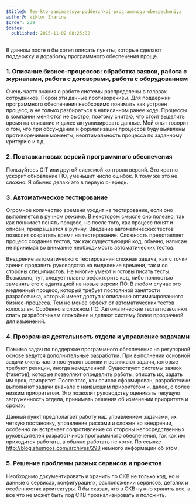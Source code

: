 ```yaml
---
$title@: Tem-kto-zanimaetsya-podderzhkoj-programmnogo-obespecheniya
author@: Viktor Zharina
$order: 239
$dates:
  published: 2015-11-02 08:25:02
---
```

В данном посте я бы хотел описать пункты, которые сделают поддержку и доработку программного обеспечения проще.



<h3>1. Описание бизнес-процессов: обработка заявок, работа с журналами, работа с договорами, работа с оборудованием</h3>

Очень часто знания о работе системы распределены в головах сотрудников. Порой эти данные противоречивы. Для поддержки программного обеспечения необходимо понимать как устроен процесс, а не только разбираться в написанном ранее коде. Процессы в компании меняются не быстро, поэтому считаю, что стоит выделить время на описание и далее актуализировать данные. Мой опыт говорит о том, что при обсуждении и формализации процессов буду выявлены противоречивые моменты, неоптимальность процесса по заданному критерию и т.д.



<h3>2. Поставка новых версий программного обеспечения</h3>

Пользуйтесь GIT или другой системой контроля версий. Это кратно ускорит обновление ПО, уменьшит число ошибок. К тому же это не сложно. Я обычно делаю это в первую очередь.



<h3>3. Автоматическое тестирование</h3>

Огромное количество времени уходит на тестирование, если оно выполняется в ручном режиме. В некотором смысле оно полезно, так как понимает понять процесс, но после того, как процесс понят и описан, превращается в рутину. Введение автоматических тестов позволит сократить время на тестирование. Сложность представляет процесс создания тестов, так как существующий код, обычно, написан не принимая во внимание необходимость автоматических тестов.

Внедрение автоматического тестирования сложная задача, как с точки зрения продавить руководство на выделение времени, так и со стороны специлиастов. Не многие умеют и готовы писать тесты. Возможно, тут, следует плавно рефакторить код, либо полностью заменять его с адаптацией на новые версии ПО. В любом случае это медленный процесс, который требует постоянной занятости разработчика, который имеет доступ к описанию оптимизированного бизнес-процесса. Тем не менее эффект от автоматических тестов колосален. Особенно в сложном ПО. Автоматические тесты позволяют спать разработчикам спокойнее и делают систему более прозрачной для изменений.



<h3>4. Прозрачная деятельность отдела и управление задачами</h3>

Помимо задач по поддержке программного обеспечения на регулярной основе ведутся дополнительные разработки. При выполнении основной задачи очень часто поступают звонки и возникают задачи, которые требуют реакции, иногда немедленной. Существуют системы заявок (тикетов), которые позволяют определить работы, описать их, задать им срок, приоритет. После того, как список сформирован, разработчики выполняют задачи вначале с наивысшим приоритетом и, далее, с более низким приоритетом. Это позволит руководству  оценивать текущую загруженность отдела, принимать решения об изменении приоритета и сроках.

Данный пункт предполагает работу над управлением задачами, их четкую постановку, управление рисками и сложен во внедрении, особенно он встречает сопротивление со стороны непосредственных руководителей разработчиков программного обеспечения, так как им приходится работать, а обычно работать не хотят. По ссылке http://blog.shumoos.com/archives/298 немного информации об этом. 



<h3>5. Решение проблемы разных сервисов и проектов</h3>

Необходимо документировать и хранить по СКВ не только код, но и данные о сервисах, конфигурациях, расположении сервисов, деталях и особенностях архитектуры. Я бы сказал, что в СКВ нужно хранить все, а все что не может быть под СКВ проанализировать и положить.
